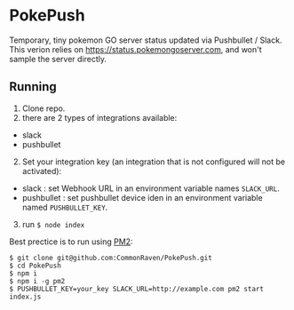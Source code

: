# PokePush
Temporary, tiny pokemon GO server status updated via Pushbullet / Slack.
This verion relies on https://status.pokemongoserver.com, and won't sample the server directly.

## Running

1. Clone repo.
2. there are 2 types of integrations available:
  - slack
  - pushbullet
2. Set your integration key (an integration that is not configured will not be activated):
  - slack : set Webhook URL in an environment variable names `SLACK_URL`.
  - pushbullet : set pushbullet device iden in an environment variable named `PUSHBULLET_KEY`.
3. run `$ node index`

Best prectice is to run using [PM2](https://www.npmjs.com/package/pm2):

```
$ git clone git@github.com:CommonRaven/PokePush.git
$ cd PokePush
$ npm i
$ npm i -g pm2
$ PUSHBULLET_KEY=your_key SLACK_URL=http://example.com pm2 start index.js
```
